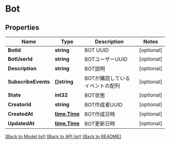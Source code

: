 # Bot

## Properties

Name | Type | Description | Notes
------------ | ------------- | ------------- | -------------
**BotId** | **string** | BOT UUID | [optional] 
**BotUserId** | **string** | BOTユーザーUUID | [optional] 
**Description** | **string** | BOT説明 | [optional] 
**SubscribeEvents** | **[]string** | BOTが購読しているイベントの配列 | [optional] 
**State** | **int32** | BOT状態 | [optional] 
**CreatorId** | **string** | BOT作成者UUID | [optional] 
**CreatedAt** | [**time.Time**](time.Time.md) | BOT作成日時 | [optional] 
**UpdatedAt** | [**time.Time**](time.Time.md) | BOT更新日時 | [optional] 

[[Back to Model list]](../README.md#documentation-for-models) [[Back to API list]](../README.md#documentation-for-api-endpoints) [[Back to README]](../README.md)


